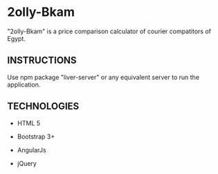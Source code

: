 # 2olly-Bkam
"2olly-Bkam" is a price comparison calculator of courier compatitors of Egypt.


## INSTRUCTIONS ##

Use npm package "liver-server" or any equivalent server to run the application.


## TECHNOLOGIES ##

- HTML 5

- Bootstrap 3+

- AngularJs

- jQuery